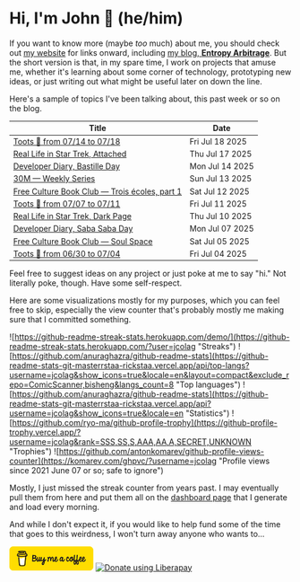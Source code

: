 # Hi, I'm John 👋 (he/him)

If you want to know more (maybe *too* much) about me, you should check out [my website](https://john.colagioia.net/) for links onward, including [my blog, **Entropy Arbitrage**](https://john.colagioia.net/blog).  But the short version is that, in my spare time, I work on projects that amuse me, whether it's learning about some corner of technology, prototyping new ideas, or just writing out what might be useful later on down the line.

Here's a sample of topics I've been talking about, this past week or so on the blog.

|Title|Date|
|-----|-------|
|[Toots 🦣 from 07/14 to 07/18](https://john.colagioia.net/blog/2025/07/18/week.html)|Fri Jul 18 2025|
|[Real Life in Star Trek, Attached](https://john.colagioia.net/blog/2025/07/17/attached.html)|Thu Jul 17 2025|
|[Developer Diary, Bastille Day](https://john.colagioia.net/blog/2025/07/14/bastille.html)|Mon Jul 14 2025|
|[30M — Weekly Series](https://john.colagioia.net/blog/2025/07/13/30m-weekly-series.html)|Sun Jul 13 2025|
|[Free Culture Book Club — Trois écoles, part 1](https://john.colagioia.net/blog/2025/07/12/trois-ecoles-1.html)|Sat Jul 12 2025|
|[Toots 🦣 from 07/07 to 07/11](https://john.colagioia.net/blog/2025/07/11/week.html)|Fri Jul 11 2025|
|[Real Life in Star Trek, Dark Page](https://john.colagioia.net/blog/2025/07/10/dark-page.html)|Thu Jul 10 2025|
|[Developer Diary, Saba Saba Day](https://john.colagioia.net/blog/2025/07/07/saba-saba.html)|Mon Jul 07 2025|
|[Free Culture Book Club — Soul Space](https://john.colagioia.net/blog/2025/07/05/soul-space.html)|Sat Jul 05 2025|
|[Toots 🦣 from 06/30 to 07/04](https://john.colagioia.net/blog/2025/07/04/week.html)|Fri Jul 04 2025|

Feel free to suggest ideas on any project or just poke at me to say "hi." Not literally poke, though. Have some self-respect.

Here are some visualizations mostly for my purposes, which you can feel free to skip, especially the view counter that's probably mostly me making sure that I committed something.

![https://github-readme-streak-stats.herokuapp.com/demo/](https://github-readme-streak-stats.herokuapp.com/?user=jcolag "Streaks")
![https://github.com/anuraghazra/github-readme-stats](https://github-readme-stats-git-masterrstaa-rickstaa.vercel.app/api/top-langs?username=jcolag&show_icons=true&locale=en&layout=compact&exclude_repo=ComicScanner,bisheng&langs_count=8 "Top languages")
![https://github.com/anuraghazra/github-readme-stats](https://github-readme-stats-git-masterrstaa-rickstaa.vercel.app/api?username=jcolag&show_icons=true&locale=en "Statistics")
![https://github.com/ryo-ma/github-profile-trophy](https://github-profile-trophy.vercel.app/?username=jcolag&rank=SSS,SS,S,AAA,AA,A,SECRET,UNKNOWN "Trophies")
![https://github.com/antonkomarev/github-profile-views-counter](https://komarev.com/ghpvc/?username=jcolag "Profile views since 2021 June 07 or so; safe to ignore")

Mostly, I just missed the streak counter from years past.  I may eventually pull them from here and put them all on the [dashboard page](https://github.com/jcolag/dash) that I generate and load every morning.

And while I don't expect it, if you would like to help fund some of the time that goes to this weirdness, I won't turn away anyone who wants to...

[<img src="images/default-yellow.png" alt="Buy Me a Coffee" width="150px"/>](https://www.buymeacoffee.com/jcolag)
<a href="https://liberapay.com/jcolag/donate"><img alt="Donate using Liberapay" src="https://liberapay.com/assets/widgets/donate.svg"></a>
